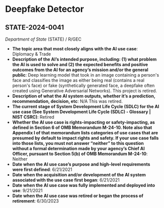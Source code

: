 # Deepfake Detector
## STATE-2024-0041
_Department of State_ (STATE) / R/GEC


+ **The topic area that most closely aligns with the AI use case**: Diplomacy & Trade
+ **Description of the AI’s intended purpose, including: (1) what problem the AI is used to solve and (2) the expected benefits and positive outcomes from the AI for an agency’s mission and/or the general public**: Deep learning model that took in an image containing a person's face and classifies the image as either being real (contains a real person's face) or fake (synthetically generated face, a deepfake often created using Generative Adversarial Networks). This project is retired.
+ **Description of what the AI system outputs, whether it’s a prediction, recommendation, decision, etc**: N/A This was retired.
+ **The current stage of System Development Life Cycle (SDLC) for the AI use case (See System Development Life Cycle (SDLC) - Glossary | NIST CSRC)**: Retired
+ **Whether the AI use case is rights-impacting or safety-impacting, as defined in Section 6 of OMB Memorandum M-24-10. Note also that Appendix I of that memorandum lists categories of use cases that are presumed by default to impact rights and safety. If your use case falls into those lists, you must not answer “neither” to this question without a formal determination made by your agency’s Chief AI Officer, pursuant to Section 5(b) of OMB Memorandum M-24-10**: Neither
+ **Date when the AI use case’s purpose and high-level requirements were first defined**: 6/21/2021
+ **Date when the acquisition and/or development of the AI system associated with the use case first began**: 6/21/2021
+ **Date when the AI use case was fully implemented and deployed into use**: 9/21/2021
+ **Date when the AI use case was retired or began the process of retirement**: 6/30/2023